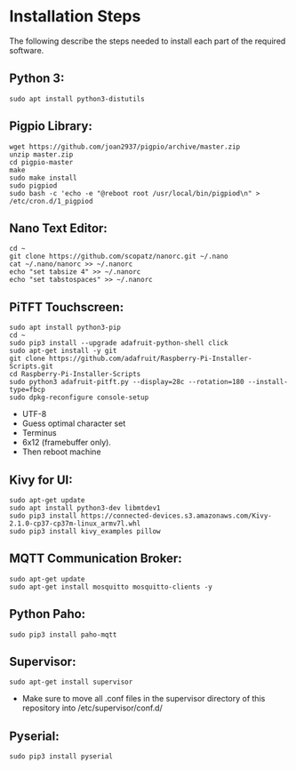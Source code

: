 # Installation Steps
The following describe the steps needed to install each part of the required software.

## Python 3:
```
sudo apt install python3-distutils
```

## Pigpio Library:
```
wget https://github.com/joan2937/pigpio/archive/master.zip
unzip master.zip
cd pigpio-master
make
sudo make install
sudo pigpiod
sudo bash -c 'echo -e "@reboot root /usr/local/bin/pigpiod\n" > /etc/cron.d/1_pigpiod
```

## Nano Text Editor:
```
cd ~
git clone https://github.com/scopatz/nanorc.git ~/.nano
cat ~/.nano/nanorc >> ~/.nanorc
echo "set tabsize 4" >> ~/.nanorc
echo "set tabstospaces" >> ~/.nanorc
```

## PiTFT Touchscreen:
```
sudo apt install python3-pip
cd ~
sudo pip3 install --upgrade adafruit-python-shell click
sudo apt-get install -y git
git clone https://github.com/adafruit/Raspberry-Pi-Installer-Scripts.git
cd Raspberry-Pi-Installer-Scripts
sudo python3 adafruit-pitft.py --display=28c --rotation=180 --install-type=fbcp
sudo dpkg-reconfigure console-setup
```
* UTF-8
* Guess optimal character set
* Terminus
* 6x12 (framebuffer only).
* Then reboot machine

## Kivy for UI:
```
sudo apt-get update
sudo apt install python3-dev libmtdev1
sudo pip3 install https://connected-devices.s3.amazonaws.com/Kivy-2.1.0-cp37-cp37m-linux_armv7l.whl
sudo pip3 install kivy_examples pillow
```

## MQTT Communication Broker:
```
sudo apt-get update
sudo apt-get install mosquitto mosquitto-clients -y
```
## Python Paho:
```
sudo pip3 install paho-mqtt
```

## Supervisor:
```
sudo apt-get install supervisor
```
* Make sure to move all .conf files in the supervisor directory of this repository into /etc/supervisor/conf.d/

## Pyserial:
```
sudo pip3 install pyserial
```
